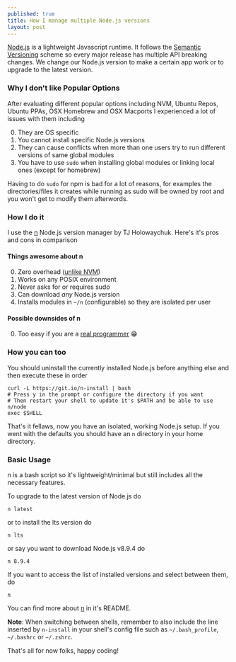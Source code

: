 ```yaml
---
published: true
title: How I manage multiple Node.js versions
layout: post
---
```

[Node.js][] is a lightweight Javascript runtime. It follows the [Semantic Versioning][semver] scheme so every major release has multiple API breaking changes. We change our Node.js version to make a certain app work or to upgrade to the latest version.

### Why I don't like Popular Options

After evaluating different popular options including NVM, Ubuntu Repos, Ubuntu PPAs, OSX Homebrew and OSX Macports I experienced a lot of issues with them including

0. They are OS specific
0. You cannot install specific Node.js versions
0. They can cause conflicts when more than one users try to run different versions of same global modules
0. You have to use `sudo` when installing global modules or linking local ones (except for homebrew)

Having to do `sudo` for npm is bad for a lot of reasons, for examples the directories/files it creates while running as sudo will be owned by root and you won't get to modify them afterwords.

### How I do it

I use the [n][] Node.js version manager by TJ Holowaychuk.
Here's it's pros and cons in comparison

#### Things awesome about n

0. Zero overhead ([unlike NVM][nvm-slow])
0. Works on any POSIX environment
0. Never asks for or requires sudo
0. Can download *any* Node.js version
0. Installs modules in `~/n` (configurable) so they are isolated per user

#### Possible downsides of n

0. Too easy if you are a [real programmer][xkcd-joke] 😁

### How you can too

You should uninstall the currently installed Node.js before anything else and then execute these in order

```
curl -L https://git.io/n-install | bash
# Press y in the prompt or configure the directory if you want
# Then restart your shell to update it's $PATH and be able to use n/node
exec $SHELL
```

That's it fellaws, now you have an isolated, working Node.js setup. If you went with the defaults you should have an `n` directory in your home directory.

### Basic Usage

n is a bash script so it's lightweight/minimal but still includes all the necessary features.

To upgrade to the latest version of Node.js do

```
n latest
```

or to install the lts version do

```
n lts
```

or say you want to download Node.js v8.9.4 do

```
n 8.9.4
```

If you want to access the list of installed versions and select between them, do

```
n
```

You can find more about [n][] in it's README.

**Note**: When switching between shells, remember to also include the line inserted by `n-install` in your shell's config file such as `~/.bash_profile`, `~/.bashrc` or `~/.zshrc`.

That's all for now folks, happy coding!

[n]:https://github.com/tj/n
[semver]:https://semver.org/
[Node.js]:https://nodejs.org/en/
[nvm-slow]:https://broken-by.me/lazy-load-nvm/
[xkcd-joke]:https://xkcd.com/378/
